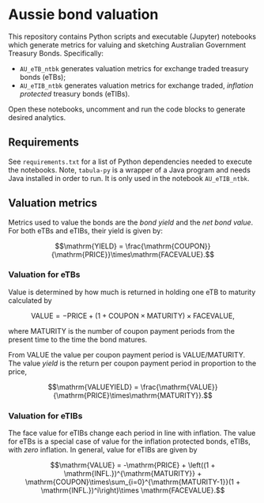 # Aussie bond valuation

This repository contains Python scripts and executable (Jupyter) notebooks which generate metrics for valuing and sketching Australian Government Treasury Bonds. Specifically:

- `AU_eTB_ntbk` generates valuation metrics for exchange traded treasury bonds (eTBs);
- `AU_eTIB_ntbk` generates valuation metrics for exchange traded, *inflation protected* treasury bonds (eTIBs).

Open these notebooks, uncomment and run the code blocks to generate desired analytics.

## Requirements

See `requirements.txt` for a list of Python dependencies needed to execute the notebooks. Note, `tabula-py` is a wrapper of a Java program and needs Java installed in order to run. It is only used in the notebook `AU_eTIB_ntbk`. 

## Valuation metrics

Metrics used to value the bonds are the *bond yield* and the *net bond value*. For both eTBs and eTIBs, their yield is given by:

$$\mathrm{YIELD} = \frac{\mathrm{COUPON}}{\mathrm{PRICE}}\times\mathrm{FACEVALUE}.$$

### Valuation for eTBs

Value is determined by how much is returned in holding one eTB to maturity calculated by

$$\mathrm{VALUE} = -\mathrm{PRICE} + \left(1 + \mathrm{COUPON}\times\mathrm{MATURITY}\right)\times\mathrm{FACEVALUE},$$

where $\mathrm{MATURITY}$ is the number of coupon payment periods from the present time to the time the bond matures. 

From $\mathrm{VALUE}$ the value per coupon payment period is $\mathrm{VALUE}/\mathrm{MATURITY}$. 
The value *yield* is the return per coupon payment period in proportion to the price,

$$\mathrm{VALUEYIELD} = \frac{\mathrm{VALUE}}{\mathrm{PRICE}\times\mathrm{MATURITY}}.$$

### Valuation for eTIBs

The face value for eTIBs change each period in line with inflation.
The value for eTBs is a special case of value for the inflation protected bonds, eTIBs, with *zero* inflation. 
In general, value for eTIBs are given by

$$\mathrm{VALUE} = -\mathrm{PRICE} + \left((1 + \mathrm{INFL.})^{\mathrm{MATURITY}} + \mathrm{COUPON}\times\sum_{i=0}^{\mathrm{MATURITY-1}}(1 + \mathrm{INFL.})^i\right)\times \mathrm{FACEVALUE}.$$



